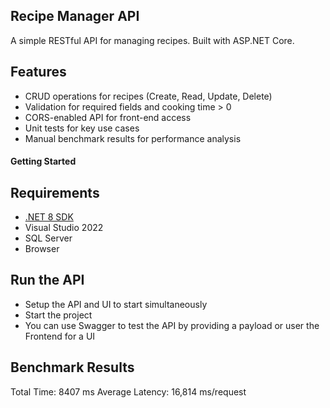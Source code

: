 ## Recipe Manager API

A simple RESTful API for managing recipes. Built with ASP.NET Core.

## Features

- CRUD operations for recipes (Create, Read, Update, Delete)
- Validation for required fields and cooking time > 0
- CORS-enabled API for front-end access
- Unit tests for key use cases
- Manual benchmark results for performance analysis

#### Getting Started
## Requirements
- [.NET 8 SDK](https://dotnet.microsoft.com/en-us/download)
- Visual Studio 2022
- SQL Server
- Browser

## Run the API
- Setup the API and UI to start simultaneously
- Start the project
- You can use Swagger to test the API by providing a payload or user the Frontend for a UI

## Benchmark Results
Total Time: 8407 ms
Average Latency: 16,814 ms/request
